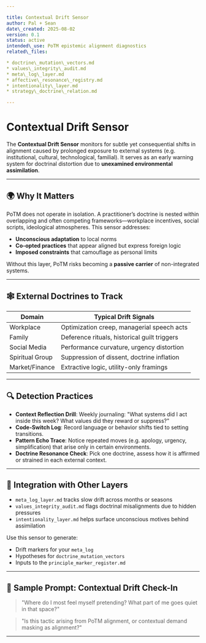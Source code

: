 ```yaml
---

title: Contextual Drift Sensor
author: Pal + Sean
date\_created: 2025-08-02
version: 0.1
status: active
intended\_use: PoTM epistemic alignment diagnostics
related\_files:

* doctrine\_mutation\_vectors.md
* values\_integrity\_audit.md
* meta\_log\_layer.md
* affective\_resonance\_registry.md
* intentionality\_layer.md
* strategy\_doctrine\_relation.md

---
```


# Contextual Drift Sensor

The **Contextual Drift Sensor** monitors for subtle yet consequential shifts in alignment caused by prolonged exposure to external systems (e.g. institutional, cultural, technological, familial). It serves as an early warning system for doctrinal distortion due to **unexamined environmental assimilation**.

---

## 🌍 Why It Matters

PoTM does not operate in isolation. A practitioner’s doctrine is nested within overlapping and often competing frameworks—workplace incentives, social scripts, ideological atmospheres. This sensor addresses:

* **Unconscious adaptation** to local norms
* **Co-opted practices** that appear aligned but express foreign logic
* **Imposed constraints** that camouflage as personal limits

Without this layer, PoTM risks becoming a **passive carrier** of non-integrated systems.

---

## 🕸️ External Doctrines to Track

| Domain          | Typical Drift Signals                        |
| --------------- | -------------------------------------------- |
| Workplace       | Optimization creep, managerial speech acts   |
| Family          | Deference rituals, historical guilt triggers |
| Social Media    | Performance curvature, urgency distortion    |
| Spiritual Group | Suppression of dissent, doctrine inflation   |
| Market/Finance  | Extractive logic, utility-only framings      |

---

## 🔍 Detection Practices

* **Context Reflection Drill**: Weekly journaling: "What systems did I act inside this week? What values did they reward or suppress?"
* **Code-Switch Log**: Record language or behavior shifts tied to setting transitions.
* **Pattern Echo Trace**: Notice repeated moves (e.g. apology, urgency, simplification) that arise only in certain environments.
* **Doctrine Resonance Check**: Pick one doctrine, assess how it is affirmed or strained in each external context.

---

## 🧠 Integration with Other Layers

* `meta_log_layer.md` tracks slow drift across months or seasons
* `values_integrity_audit.md` flags doctrinal misalignments due to hidden pressures
* `intentionality_layer.md` helps surface unconscious motives behind assimilation

Use this sensor to generate:

* Drift markers for your `meta_log`
* Hypotheses for `doctrine_mutation_vectors`
* Inputs to the `principle_marker_register.md`

---

## 🧪 Sample Prompt: Contextual Drift Check-In

> "Where do I most feel myself pretending? What part of me goes quiet in that space?"

> "Is this tactic arising from PoTM alignment, or contextual demand masking as alignment?"

---
